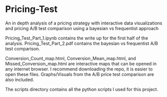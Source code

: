 # Pricing-Test
An in depth analysis of a pricing strategy with interactive data visualizations and pricing A/B test comparison using a bayesian vs frequentist approach

Pricing_Test_Part_1.ipynb contains the write up for the first half of the analysis.  Pricing_Test_Part_2.pdf
contains the bayesian vs frequentist A/B test comparison.  

Conversion_Count_map.html, Conversion_Mean_map.html, and Missed_Conversion_map.html are interactive maps that
can be opened in any internet browser.  I recommend downloading the repo, it is easier to open these files.  Graphs/Visuals from the A/B price test comparison are also included.

The scripts directory contains all the python scripts I used for this project.
